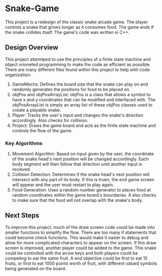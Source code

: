 # Snake-Game

This project is a redesign of the classic snake arcade game. The player controls a snake that grows longer as it consumes food. The game ends if the snake collides itself. The game's code was written in C++.

## Design Overview
This project attemtped to use the principles of a finite state machine and object orioneted programming to make the code as efficient as possible. There are many different files found within this project to help with code organization:

1) GameMechs: Defines the board size that the snake can play on and randomly generates the positions for food to be placed on.
2) objPos and objPosArrayList: objPos is a class that allows a symbol to have x and y coordinates that can be modified and interfaced with. The objPosArrayList is simply an array list of these objPos classes used to create a playable snake.
3) Player: Tracks the user's input and changes the snake's direction accordingly. Also checks for collision.
4) Project: Draws the game board and acts as the finite state machine and controls the flow of the game.

### Key Algorithms
1) Movement Algorithm: Based on input given by the user, the coordinate of the snake head's next position will be changed accordingly. Each body segment will then follow that direction until another input is recieved.
2) Collision Detection: Determines if the snake head's next position will intersect with any part of its body. If this is truen, the end game screen will appear and the user must restart to play again.
3) Food Generation: Uses a random number generator to places food at random coordinates within the game board's boundaries. It also checks to make sure that the food will not overlap with the snake's body.

## Next Steps
To improve this project, much of the draw screen code could be made into smaller functions to simplify the flow. There are too many if statements that could become check functions. This would make it easier to debug and allow for more complicated characters to appear on the screen. If this draw screen is improved, another player could be added to the game. This snake could be controlled with the arrow keys and both players could be competing to eat the same fruit. A end objective could be first to eat 15 fruits, or first to eat 1000 points worth of fruit, with different valued symbols being generated on the board.
